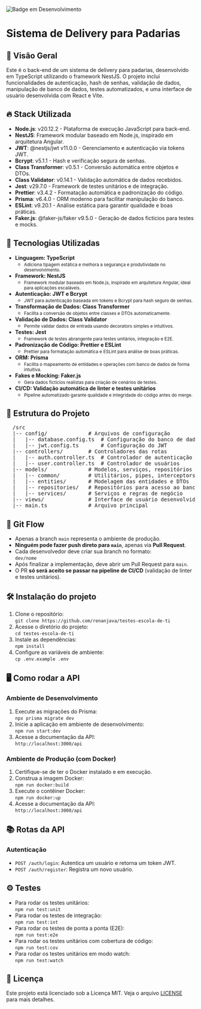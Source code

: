 ![Badge em Desenvolvimento](http://img.shields.io/static/v1?label=STATUS&message=EM%20DESENVOLVIMENTO&color=GREEN)

<h1>Sistema de Delivery para Padarias</h1>

<h2>📌 Visão Geral</h2>
<p>Este é o back-end de um sistema de delivery para padarias, desenvolvido em TypeScript utilizando o framework NestJS. O projeto inclui funcionalidades de autenticação, hash de senhas, validação de dados, manipulação de banco de dados, testes automatizados, e uma interface de usuário desenvolvida com React e Vite.</p>

<h2>🔥 Stack Utilizada</h2>
<ul>
    <li><strong>Node.js</strong>: v20.12.2 - Plataforma de execução JavaScript para back-end.</li>
    <li><strong>NestJS</strong>: Framework modular baseado em Node.js, inspirado em arquitetura Angular.</li>
    <li><strong>JWT</strong>: @nestjs/jwt v11.0.0 - Gerenciamento e autenticação via tokens JWT.</li>
    <li><strong>Bcrypt</strong>: v5.1.1 - Hash e verificação segura de senhas.</li>
    <li><strong>Class Transformer</strong>: v0.5.1 - Conversão automática entre objetos e DTOs.</li>
    <li><strong>Class Validator</strong>: v0.14.1 - Validação automática de dados recebidos.</li>
    <li><strong>Jest</strong>: v29.7.0 - Framework de testes unitários e de integração.</li>
    <li><strong>Prettier</strong>: v3.4.2 - Formatação automática e padronização do código.</li>
    <li><strong>Prisma</strong>: v6.4.0 - ORM moderno para facilitar manipulação do banco.</li>
    <li><strong>ESLint</strong>: v9.20.1 - Análise estática para garantir qualidade e boas práticas.</li>
    <li><strong>Faker.js</strong>: @faker-js/faker v9.5.0 - Geração de dados fictícios para testes e mocks.</li>
</ul>

<h2>🚀 Tecnologias Utilizadas</h2>
<ul>
    <li><strong>Linguagem: TypeScript</strong>
        <ul>
            <li><small>Adiciona tipagem estática e melhora a segurança e produtividade no desenvolvimento.</small></li>
        </ul>
    </li>
    <li><strong>Framework: NestJS</strong> 
        <ul>
            <li><small>Framework modular baseado em Node.js, inspirado em arquitetura Angular, ideal para aplicações escaláveis.</small></li>
        </ul>
    </li>
    <li><strong>Autenticação: JWT e Bcrypt</strong> 
        <ul>
            <li><small>JWT para autenticação baseada em tokens e Bcrypt para hash seguro de senhas.</small></li>
        </ul>
    </li>
    <li><strong>Transformação de Dados: Class Transformer</strong> 
        <ul>
            <li><small>Facilita a conversão de objetos entre classes e DTOs automaticamente.</small></li>
        </ul>
    </li>
    <li><strong>Validação de Dados: Class Validator</strong> 
        <ul>
            <li><small>Permite validar dados de entrada usando decorators simples e intuitivos.</small></li>
        </ul>
    </li>
    <li><strong>Testes: Jest</strong> 
        <ul>
            <li><small>Framework de testes abrangente para testes unitários, integração e E2E.</small></li>
        </ul>
    </li>
    <li><strong>Padronização de Código: Prettier e ESLint</strong> 
        <ul>
            <li><small>Prettier para formatação automática e ESLint para análise de boas práticas.</small></li>
        </ul>
    </li>
    <li><strong>ORM: Prisma</strong> 
        <ul>
            <li><small>Facilita o mapeamento de entidades e operações com banco de dados de forma intuitiva.</small></li>
        </ul>
    </li>
    <li><strong>Fakes e Mocking: Faker.js</strong> 
        <ul>
            <li><small>Gera dados fictícios realistas para criação de cenários de testes.</small></li>
        </ul>
    </li>
    <li><strong>CI/CD: Validação automática de linter e testes unitários</strong> 
        <ul>
            <li><small>Pipeline automatizado garante qualidade e integridade do código antes do merge.</small></li>
        </ul>
    </li>
</ul>

<h2>📂 Estrutura do Projeto</h2>
<pre>
  /src
  |-- config/             # Arquivos de configuração
  |   |-- database.config.ts  # Configuração do banco de dados
  |   |-- jwt.config.ts       # Configuração do JWT
  |-- controllers/        # Controladores das rotas
  |   |-- auth.controller.ts  # Controlador de autenticação
  |   |-- user.controller.ts  # Controlador de usuários
  |-- models/             # Modelos, serviços, repositórios e DTOs
  |   |-- common/         # Utilitários, pipes, interceptors
  |   |-- entities/       # Modelagem das entidades e DTOs
  |   |-- repositories/   # Repositórios para acesso ao banco de dados
  |   |-- services/       # Serviços e regras de negócio
  |-- views/              # Interface de usuário desenvolvida com React e Vite
  |-- main.ts             # Arquivo principal
</pre>

<h2>🔀 Git Flow</h2>
<ul>
    <li>Apenas a branch <code>main</code> representa o ambiente de produção.</li>
    <li><strong>Ninguém pode fazer push direto para <code>main</code></strong>, apenas via <strong>Pull Request</strong>.</li>
    <li>Cada desenvolvedor deve criar sua branch no formato:<br><code>dev/nome</code></li>
    <li>Após finalizar a implementação, deve abrir um Pull Request para <code>main</code>.</li>
    <li>O PR <strong>só será aceito se passar na pipeline de CI/CD</strong> (validação de linter e testes unitários).</li>
</ul>

<h2>🛠️ Instalação do projeto</h2>
<ol>
    <li>Clone o repositório:<br><code>git clone https://github.com/renanjava/testes-escola-de-ti</code></li>
    <li>Acesse o diretório do projeto:<br><code>cd testes-escola-de-ti</code></li>
    <li>Instale as dependências:<br><code>npm install</code></li>
    <li>Configure as variáveis de ambiente:<br><code>cp .env.example .env</code></li>
</ol>

<h2>🖥️ Como rodar a API</h2>
<h3>Ambiente de Desenvolvimento</h3>
<ol>
    <li>Execute as migrações do Prisma:<br><code>npx prisma migrate dev</code></li>
    <li>Inicie a aplicação em ambiente de desenvolvimento:<br><code>npm run start:dev</code></li>
    <li>Acesse a documentação da API:<br><code>http://localhost:3000/api</code></li>
</ol>

<h3>Ambiente de Produção (com Docker)</h3>
<ol>
    <li>Certifique-se de ter o Docker instalado e em execução.</li>
    <li>Construa a imagem Docker:<br><code>npm run docker:build</code></li>
    <li>Execute o contêiner Docker:<br><code>npm run docker:up</code></li>
    <li>Acesse a documentação da API:<br><code>http://localhost:3000/api</code></li>
</ol>

<h2>📚 Rotas da API</h2>
<h3>Autenticação</h3>
<ul>
    <li><code>POST /auth/login</code>: Autentica um usuário e retorna um token JWT.</li>
    <li><code>POST /auth/register</code>: Registra um novo usuário.</li>
</ul>

<h2>⚙️ Testes</h2>
<ul>
    <li>Para rodar os testes unitários:<br><code>npm run test:unit</code></li>
    <li>Para rodar os testes de integração:<br><code>npm run test:int</code></li>
    <li>Para rodar os testes de ponta a ponta (E2E):<br><code>npm run test:e2e</code></li>
    <li>Para rodar os testes unitários com cobertura de código:<br><code>npm run test:cov</code></li>
    <li>Para rodar os testes unitários em modo watch:<br><code>npm run test:watch</code></li>
</ul>

<h2>📄 Licença</h2>
<p>Este projeto está licenciado sob a Licença MIT. Veja o arquivo <a href="LICENSE">LICENSE</a> para mais detalhes.</p>

